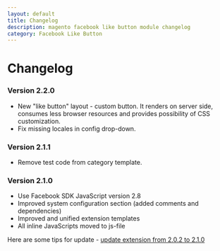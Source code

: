 ```yaml
---
layout: default
title: Changelog
description: magento facebook like button module changelog
category: Facebook Like Button
---
```


# Changelog

### Version 2.2.0

 -  New "like button" layout - custom button. It renders on server side,
    consumes less browser resources and provides possibility of CSS customization.
 -  Fix missing locales in config drop-down.

### Version 2.1.1

 -  Remove test code from category template.

### Version 2.1.0

 -  Use Facebook SDK JavaScript version 2.8
 -  Improved system configuration section (added comments and dependencies)
 -  Improved and unified extension templates
 -  All inline JavaScripts moved to js-file

Here are some tips for update - [update extension from 2.0.2 to 2.1.0](../installation/#update-extension-from-202-to-210)
